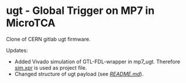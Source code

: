 # ugt - Global Trigger on MP7 in MicroTCA
Clone of CERN gitlab ugt firmware.

Updates:
  * Added Vivado simulation of GTL-FDL-wrapper in mp7_ugt.
Therefore *[sim.xpr](mp7_ugt/firmware/sim_vivado/xpr/sim.xpr)* is used as project file.
  * Changed structure of ugt payload (see *[README.md](mp7_ugt/README.md)*).
